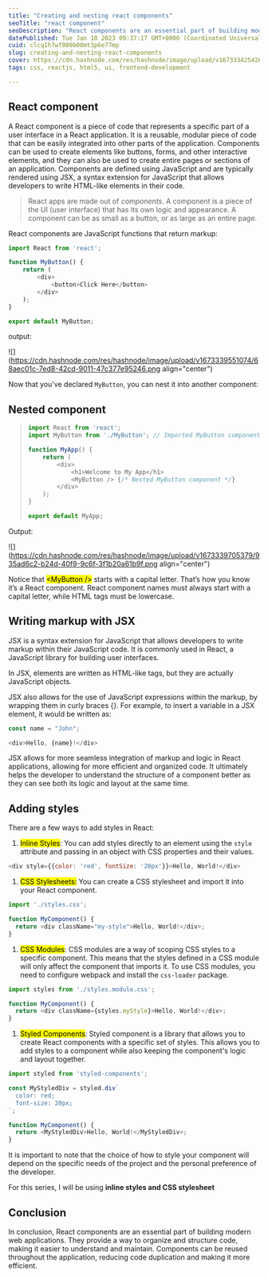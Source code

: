 ```yaml
---
title: "Creating and nesting react components"
seoTitle: "react component"
seoDescription: "React components are an essential part of building modern web applications. They provide a way to organize and structure code, making it easier to maintain"
datePublished: Tue Jan 10 2023 09:37:17 GMT+0000 (Coordinated Universal Time)
cuid: clcq1h7wf000b08mt3p6e77mp
slug: creating-and-nesting-react-components
cover: https://cdn.hashnode.com/res/hashnode/image/upload/v1673334254266/db618a61-6371-4a2e-a80a-9545ab0d70fa.png
tags: css, reactjs, html5, ui, frontend-development

---
```


## React component

A React component is a piece of code that represents a specific part of a user interface in a React application. It is a reusable, modular piece of code that can be easily integrated into other parts of the application. Components can be used to create elements like buttons, forms, and other interactive elements, and they can also be used to create entire pages or sections of an application. Components are defined using JavaScript and are typically rendered using JSX, a syntax extension for JavaScript that allows developers to write HTML-like elements in their code.

> React apps are made out of *components*. A component is a piece of the UI (user interface) that has its own logic and appearance. A component can be as small as a button, or as large as an entire page.

React components are JavaScript functions that return markup:

```javascript
import React from 'react';

function MyButton() {
    return (
        <div>
            <button>Click Here</button>
        </div>
    );
}

export default MyButton;
```

output:

![](https://cdn.hashnode.com/res/hashnode/image/upload/v1673339551074/68aec01c-7ed8-42cd-9011-47c377e95246.png align="center")

Now that you’ve declared `MyButton`, you can nest it into another component:

## Nested component

> ```javascript
> import React from 'react';
> import MyButton from './MyButton'; // Imported MyButton component
> 
> function MyApp() {
>     return (
>         <div>
>             <h1>Welcome to My App</h1>
>             <MyButton /> {/* Nested MyButton component */}
>         </div>
>     );
> }
> 
> export default MyApp;
> ```

Output:

![](https://cdn.hashnode.com/res/hashnode/image/upload/v1673339705379/935ad6c2-b24d-40f9-9c6f-3f1b20a61b9f.png align="center")

Notice that <mark>&lt;MyButton /&gt;</mark> starts with a capital letter. That’s how you know it’s a React component. React component names must always start with a capital letter, while HTML tags must be lowercase.

## **Writing markup with JSX**

JSX is a syntax extension for JavaScript that allows developers to write markup within their JavaScript code. It is commonly used in React, a JavaScript library for building user interfaces.

In JSX, elements are written as HTML-like tags, but they are actually JavaScript objects.

JSX also allows for the use of JavaScript expressions within the markup, by wrapping them in curly braces {}. For example, to insert a variable in a JSX element, it would be written as:

```javascript
const name = "John";

<div>Hello, {name}!</div>
```

JSX allows for more seamless integration of markup and logic in React applications, allowing for more efficient and organized code. It ultimately helps the developer to understand the structure of a component better as they can see both its logic and layout at the same time.

## **Adding styles**

There are a few ways to add styles in React:

1. <mark>Inline Styles</mark>: You can add styles directly to an element using the `style` attribute and passing in an object with CSS properties and their values.
    

```javascript
<div style={{color: 'red', fontSize: '20px'}}>Hello, World!</div>
```

1. <mark>CSS Stylesheets:</mark> You can create a CSS stylesheet and import it into your React component.
    

```javascript
import './styles.css';

function MyComponent() {
  return <div className="my-style">Hello, World!</div>;
}
```

1. <mark>CSS Modules</mark>: CSS modules are a way of scoping CSS styles to a specific component. This means that the styles defined in a CSS module will only affect the component that imports it. To use CSS modules, you need to configure webpack and install the `css-loader` package.
    

```javascript
import styles from './styles.module.css';

function MyComponent() {
  return <div className={styles.myStyle}>Hello, World!</div>;
}
```

1. <mark>Styled Components</mark>: Styled component is a library that allows you to create React components with a specific set of styles. This allows you to add styles to a component while also keeping the component's logic and layout together.
    

```javascript
import styled from 'styled-components';

const MyStyledDiv = styled.div`
  color: red;
  font-size: 20px;
`;

function MyComponent() {
  return <MyStyledDiv>Hello, World!</MyStyledDiv>;
}
```

It is important to note that the choice of how to style your component will depend on the specific needs of the project and the personal preference of the developer.

For this series, I will be using **inline styles and CSS stylesheet**

## Conclusion

In conclusion, React components are an essential part of building modern web applications. They provide a way to organize and structure code, making it easier to understand and maintain. Components can be reused throughout the application, reducing code duplication and making it more efficient.